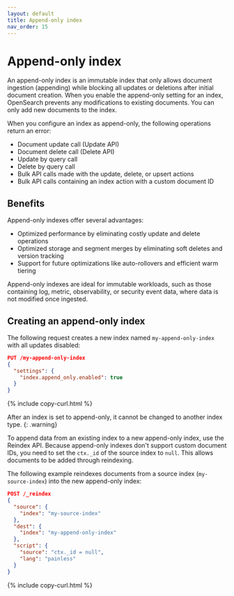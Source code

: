 ```yaml
---
layout: default
title: Append-only index
nav_order: 15
---
```


# Append-only index

An append-only index is an immutable index that only allows document ingestion (appending) while blocking all updates or deletions after initial document creation. When you enable the append-only setting for an index, OpenSearch prevents any modifications to existing documents. You can only add new documents to the index.

When you configure an index as append-only, the following operations return an error:

- Document update call (Update API)
- Document delete call (Delete API)
- Update by query call
- Delete by query call
- Bulk API calls made with the update, delete, or upsert actions
- Bulk API calls containing an index action with a custom document ID

## Benefits

Append-only indexes offer several advantages:

- Optimized performance by eliminating costly update and delete operations
- Optimized storage and segment merges by eliminating soft deletes and version tracking
- Support for future optimizations like auto-rollovers and efficient warm tiering

Append-only indexes are ideal for immutable workloads, such as those containing log, metric, observability, or security event data, where data is not modified once ingested.

## Creating an append-only index

The following request creates a new index named `my-append-only-index` with all updates disabled:

```json
PUT /my-append-only-index
{
  "settings": {
    "index.append_only.enabled": true
  }
}
```
{% include copy-curl.html %}

After an index is set to append-only, it cannot be changed to another index type.
{: .warning}


To append data from an existing index to a new append-only index, use the Reindex API. Because append-only indexes don't support custom document IDs, you need to set the `ctx._id` of the source index to `null`. This allows documents to be added through reindexing.

The following example reindexes documents from a source index (`my-source-index`) into the new append-only index:

```json
POST /_reindex
{
  "source": {
    "index": "my-source-index"
  },
  "dest": {
    "index": "my-append-only-index"
  },
  "script": {
    "source": "ctx._id = null",
    "lang": "painless"
  }
}

```
{% include copy-curl.html %}
